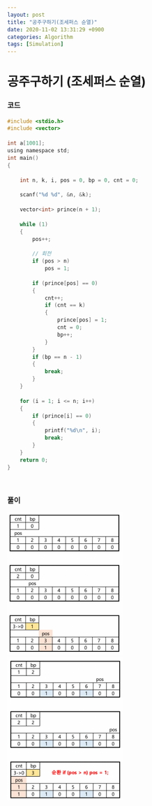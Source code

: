 ```yaml
---
layout: post
title: "공주구하기(조세퍼스 순열)"
date: 2020-11-02 13:31:29 +0900
categories: Algorithm
tags: [Simulation]
---
```


# 공주구하기 (조세퍼스 순열)

### 코드

```c
#include <stdio.h>
#include <vector>

int a[1001];
using namespace std;
int main()
{

    int n, k, i, pos = 0, bp = 0, cnt = 0;

    scanf("%d %d", &n, &k);

    vector<int> prince(n + 1);

    while (1)
    {
        pos++;

        // 회전
        if (pos > n)
            pos = 1;

        if (prince[pos] == 0)
        {
            cnt++;
            if (cnt == k)
            {
                prince[pos] = 1;
                cnt = 0;
                bp++;
            }
        }
        if (bp == n - 1)
        {
            break;
        }
    }

    for (i = 1; i <= n; i++)
    {
        if (prince[i] == 0)
        {
            printf("%d\n", i);
            break;
        }
    }
    return 0;
}
```

<br/>

### 풀이

<img src="/assets/images/45-1.png" style="zoom:45%;"  />
<img src="/assets/images/45-3.png" style="zoom:45%;"  />

